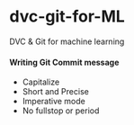 # dvc-git-for-ML
DVC &amp; Git for machine learning

#### Writing Git Commit message
+ Capitalize
+ Short and Precise
+ Imperative mode
+ No fullstop or period
